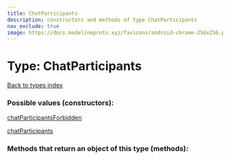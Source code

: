 ```yaml
---
title: ChatParticipants
description: constructors and methods of type ChatParticipants
nav_exclude: true
image: https://docs.madelineproto.xyz/favicons/android-chrome-256x256.png
---
```

# Type: ChatParticipants
[Back to types index](index.html)



### Possible values (constructors):

[chatParticipantsForbidden](/API_docs/constructors/chatParticipantsForbidden.html)  

[chatParticipants](/API_docs/constructors/chatParticipants.html)  



### Methods that return an object of this type (methods):




